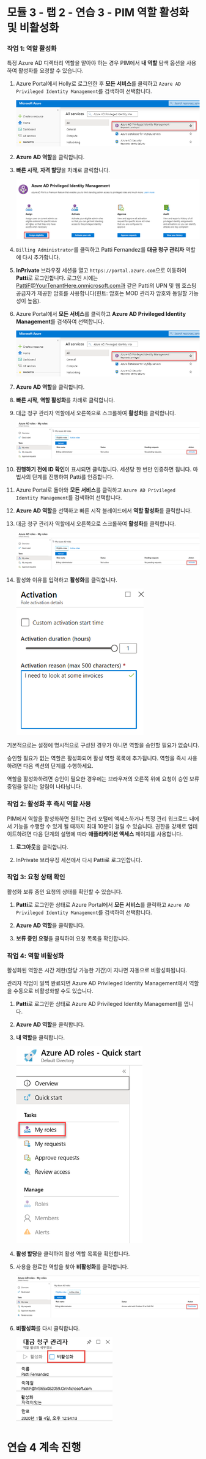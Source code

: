 ﻿# 모듈 3 - 랩 2 - 연습 3 - PIM 역할 활성화 및 비활성화


### 작업 1: 역할 활성화


특정 Azure AD 디렉터리 역할을 맡아야 하는 경우 PIM에서 **내 역할** 탐색 옵션을 사용하여 활성화를 요청할 수 있습니다.


1.  Azure Portal에서 Holly로 로그인한 후 **모든 서비스**를 클릭하고 `Azure AD Privileged Identity Management`를 검색하여 선택합니다.

     ![스크린샷](../Media/a52510a3-b2a2-4b21-91a8-ee7f34b39a72.png)

1.  **Azure AD 역할**을 클릭합니다.
 
1.  **빠른 시작**, **자격 할당**을 차례로 클릭합니다.

     ![스크린샷](../Media/a7af9dbc-d901-4c9e-9cd5-63fd30726639.png)

1.  `Billing Administrator`를 클릭하고 Patti Fernandez를 **대금 청구 관리자** 역할에 다시 추가합니다.


1.  **InPrivate** 브라우징 세션을 열고 `https://portal.azure.com`으로 이동하여 **Patti**로 로그인합니다. 로그인 시에는 PattiF@YourTenantHere.onmicrosoft.com과 같은 Patti의 UPN 및 웹 호스팅 공급자가 제공한 암호를 사용합니다(힌트: 암호는 MOD 관리자 암호와 동일할 가능성이 높음).  

1.  Azure Portal에서 **모든 서비스**를 클릭하고 **Azure AD Privileged Identity Management**를 검색하여 선택합니다.

     ![스크린샷](../Media/a52510a3-b2a2-4b21-91a8-ee7f34b39a72.png)

1.  **Azure AD 역할**을 클릭합니다.

1.  **빠른 시작**, **역할 활성화**를 차례로 클릭합니다.

1.  대금 청구 관리자 역할에서 오른쪽으로 스크롤하여 **활성화**를 클릭합니다.

     ![스크린샷](../Media/bd3d79a3-a66d-48a5-8b2e-94c18358b250.png)

1.  **진행하기 전에 ID 확인**이 표시되면 클릭합니다. 세션당 한 번만 인증하면 됩니다. 마법사의 단계를 진행하여 Patti를 인증합니다.
 
1.  Azure Portal로 돌아와 **모든 서비스**를 클릭하고 `Azure AD Privileged Identity Management`를 검색하여 선택합니다.

1.  **Azure AD 역할**을 선택하고 빠른 시작 블레이드에서 **역할 활성화**를 클릭합니다.

1.  대금 청구 관리자 역할에서 오른쪽으로 스크롤하여 **활성화**를 클릭합니다.

     ![스크린샷](../Media/bd3d79a3-a66d-48a5-8b2e-94c18358b250.png)

1.  활성화 이유를 입력하고 **활성화**를 클릭합니다.

     ![스크린샷](../Media/b17f972d-8df2-4b78-a361-202bab94dd17.png)

기본적으로는 설정에 명시적으로 구성된 경우가 아니면 역할을 승인할 필요가 없습니다. 

 승인할 필요가 없는 역할은 활성화되어 활성 역할 목록에 추가됩니다. 역할을 즉시 사용하려면 다음 섹션의 단계를 수행하세요.

 역할을 활성화하려면 승인이 필요한 경우에는 브라우저의 오른쪽 위에 요청이 승인 보류 중임을 알리는 알림이 나타납니다.


### 작업 2: 활성화 후 즉시 역할 사용


PIM에서 역할을 활성화하면 원하는 관리 포털에 액세스하거나 특정 관리 워크로드 내에서 기능을 수행할 수 있게 될 때까지 최대 10분이 걸릴 수 있습니다. 권한을 강제로 업데이트하려면 다음 단계의 설명에 따라 **애플리케이션 액세스** 페이지를 사용합니다.


1.  **로그아웃**을 클릭합니다.

1.  InPrivate 브라우징 세션에서 다시 Patti로 로그인합니다.


### 작업 3: 요청 상태 확인


활성화 보류 중인 요청의 상태를 확인할 수 있습니다.


1.  **Patti**로 로그인한 상태로 Azure Portal에서 **모든 서비스**를 클릭하고 `Azure AD Privileged Identity Management`를 검색하여 선택합니다.

1.  **Azure AD 역할**을 클릭합니다.

1.  **보류 중인 요청**을 클릭하여 요청 목록을 확인합니다.


### 작업 4: 역할 비활성화


활성화된 역할은 시간 제한(할당 가능한 기간)이 지나면 자동으로 비활성화됩니다.

관리자 작업이 일찍 완료되면 Azure AD Privileged Identity Management에서 역할을 수동으로 비활성화할 수도 있습니다.



1.  **Patti**로 로그인한 상태로 Azure AD Privileged Identity Management를 엽니다.

1.  **Azure AD 역할**을 클릭합니다.

1.  **내 역할**을 클릭합니다.

     ![스크린샷](../Media/72435386-92e6-4cb7-9107-7adcc1198389.png)

1.  **활성 할당**을 클릭하여 활성 역할 목록을 확인합니다.

1.  사용을 완료한 역할을 찾아 **비활성화**를 클릭합니다.

     ![스크린샷](../Media/6360dbed-ceea-4139-8282-a95f2b26ebd2.png)

1.  **비활성화**를 다시 클릭합니다.

     ![스크린샷](../Media/deactivate.png)




# 연습 4 계속 진행
